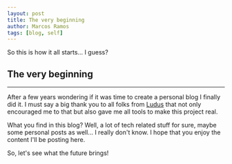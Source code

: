 ```yaml
---
layout: post
title: The very beginning
author: Marcos Ramos
tags: [blog, self]
---
```


So this is how it all starts... I guess?

## The very beginning
-----

After a few years wondering if it was time to create a personal blog I finally
did it. I must say a big thank you to all folks from [Ludus](https://ludus.club)
that not only encouraged me to that but also gave me all tools to make this
project real.


What you find in this blog? Well, a lot of tech related stuff for sure, maybe
some personal posts as well... I really don't know. I hope that you enjoy the
content I'll be posting here.

So, let's see what the future brings!

